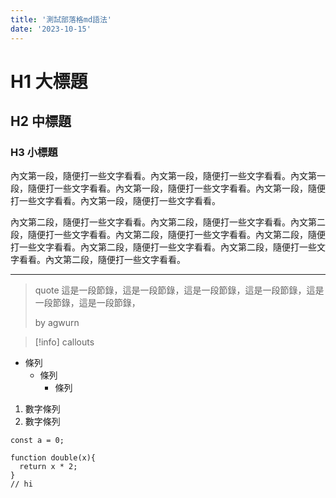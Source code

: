 ```yaml
---
title: '測試部落格md語法'
date: '2023-10-15'
---
```


# H1 大標題
## H2 中標題
### H3 小標題

內文第一段，隨便打一些文字看看。內文第一段，隨便打一些文字看看。內文第一段，隨便打一些文字看看。內文第一段，隨便打一些文字看看。內文第一段，隨便打一些文字看看。內文第一段，隨便打一些文字看看。

內文第二段，隨便打一些文字看看。內文第二段，隨便打一些文字看看。內文第二段，隨便打一些文字看看。內文第二段，隨便打一些文字看看。內文第二段，隨便打一些文字看看。內文第二段，隨便打一些文字看看。內文第二段，隨便打一些文字看看。內文第二段，隨便打一些文字看看。

---

> quote 這是一段節錄，這是一段節錄，這是一段節錄，這是一段節錄，這是一段節錄，這是一段節錄，
>
> by agwurn

> [!info]
> callouts

- 條列
  - 條列
    - 條列

1. 數字條列
2. 數字條列


```js[class="line-numbers"]
const a = 0;

function double(x){
  return x * 2;
}
// hi
```
